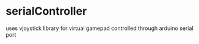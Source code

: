 # serialController
uses vjoystick library for virtual gamepad controlled through arduino serial port
